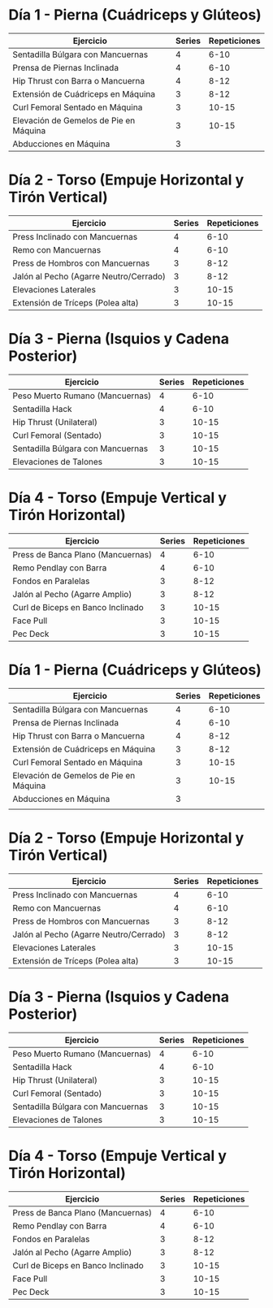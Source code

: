# Día 1 - Pierna (Cuádriceps y Glúteos)

| Ejercicio                              | Series | Repeticiones |
| -------------------------------------- | ------ | ------------ |
| Sentadilla Búlgara con Mancuernas      | 4      | 6-10         |
| Prensa de Piernas Inclinada            | 4      | 6-10         |
| Hip Thrust con Barra o Mancuerna       | 4      | 8-12         |
| Extensión de Cuádriceps en Máquina     | 3      | 8-12         |
| Curl Femoral Sentado en Máquina        | 3      | 10-15        |
| Elevación de Gemelos de Pie en Máquina | 3      | 10-15        |
| Abducciones en Máquina                 | 3      |              |
# Día 2 - Torso (Empuje Horizontal y Tirón Vertical)

| Ejercicio                              | Series | Repeticiones |
| -------------------------------------- | ------ | ------------ |
| Press Inclinado con Mancuernas         | 4      | 6-10         |
| Remo con Mancuernas                    | 4      | 6-10         |
| Press de Hombros con Mancuernas        | 3      | 8-12         |
| Jalón al Pecho (Agarre Neutro/Cerrado) | 3      | 8-12         |
| Elevaciones Laterales                  | 3      | 10-15        |
| Extensión de Tríceps (Polea alta)      | 3      | 10-15        |
# Día 3 - Pierna (Isquios y Cadena Posterior)
| Ejercicio                         | Series | Repeticiones |
| --------------------------------- | ------ | ------------ |
| Peso Muerto Rumano (Mancuernas)   | 4      | 6-10         |
| Sentadilla Hack                   | 4      | 6-10         |
| Hip Thrust (Unilateral)           | 3      | 10-15        |
| Curl Femoral (Sentado)            | 3      | 10-15        |
| Sentadilla Búlgara con Mancuernas | 3      | 10-15        |
| Elevaciones de Talones            | 3      | 10-15        |
# Día 4 - Torso (Empuje Vertical y Tirón Horizontal)
| Ejercicio                         | Series | Repeticiones |
| --------------------------------- | ------ | ------------ |
| Press de Banca Plano (Mancuernas) | 4      | 6-10         |
| Remo Pendlay con Barra            | 4      | 6-10         |
| Fondos en Paralelas               | 3      | 8-12         |
| Jalón al Pecho (Agarre Amplio)    | 3      | 8-12         |
| Curl de Biceps en Banco Inclinado | 3      | 10-15        |
| Face Pull                         | 3      | 10-15        |
| Pec Deck                          | 3      | 10-15        |
# Día 1 - Pierna (Cuádriceps y Glúteos)

| Ejercicio                              | Series | Repeticiones |
| -------------------------------------- | ------ | ------------ |
| Sentadilla Búlgara con Mancuernas      | 4      | 6-10         |
| Prensa de Piernas Inclinada            | 4      | 6-10         |
| Hip Thrust con Barra o Mancuerna       | 4      | 8-12         |
| Extensión de Cuádriceps en Máquina     | 3      | 8-12         |
| Curl Femoral Sentado en Máquina        | 3      | 10-15        |
| Elevación de Gemelos de Pie en Máquina | 3      | 10-15        |
| Abducciones en Máquina                 | 3      |              |
|                                        |        |              |
# Día 2 - Torso (Empuje Horizontal y Tirón Vertical)

| Ejercicio                              | Series | Repeticiones |
| -------------------------------------- | ------ | ------------ |
| Press Inclinado con Mancuernas         | 4      | 6-10         |
| Remo con Mancuernas                    | 4      | 6-10         |
| Press de Hombros con Mancuernas        | 3      | 8-12         |
| Jalón al Pecho (Agarre Neutro/Cerrado) | 3      | 8-12         |
| Elevaciones Laterales                  | 3      | 10-15        |
| Extensión de Tríceps (Polea alta)      | 3      | 10-15        |
# Día 3 - Pierna (Isquios y Cadena Posterior)
| Ejercicio                         | Series | Repeticiones |
| --------------------------------- | ------ | ------------ |
| Peso Muerto Rumano (Mancuernas)   | 4      | 6-10         |
| Sentadilla Hack                   | 4      | 6-10         |
| Hip Thrust (Unilateral)           | 3      | 10-15        |
| Curl Femoral (Sentado)            | 3      | 10-15        |
| Sentadilla Búlgara con Mancuernas | 3      | 10-15        |
| Elevaciones de Talones            | 3      | 10-15        |
# Día 4 - Torso (Empuje Vertical y Tirón Horizontal)
| Ejercicio                         | Series | Repeticiones |
| --------------------------------- | ------ | ------------ |
| Press de Banca Plano (Mancuernas) | 4      | 6-10         |
| Remo Pendlay con Barra            | 4      | 6-10         |
| Fondos en Paralelas               | 3      | 8-12         |
| Jalón al Pecho (Agarre Amplio)    | 3      | 8-12         |
| Curl de Biceps en Banco Inclinado | 3      | 10-15        |
| Face Pull                         | 3      | 10-15        |
| Pec Deck                          | 3      | 10-15        |
